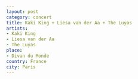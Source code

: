 ```yaml
---
layout: post
category: concert
title: Kaki King + Liesa van der Aa + The Luyas
artists: 
- Kaki King
- Liesa van der Aa
- The Luyas
place: 
- Divan du Monde
country: France
city: Paris
---
```


